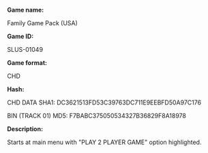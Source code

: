 **Game name:**

Family Game Pack (USA)

**Game ID:**

SLUS-01049

**Game format:**

CHD

**Hash:**

CHD DATA SHA1: DC3621513FD53C39763DC711E9EEBFD50A97C176

BIN (TRACK 01) MD5: F7BABC375050534327B36829F8A18978

**Description:**

Starts at main menu with "PLAY 2 PLAYER GAME" option highlighted.
